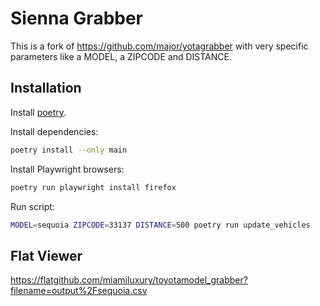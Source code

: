 # Sienna Grabber

This is a fork of https://github.com/major/yotagrabber with very specific
parameters like a MODEL, a ZIPCODE and DISTANCE.

## Installation

Install [poetry](https://python-poetry.org/docs/).

Install dependencies:

```bash
poetry install --only main
```

Install Playwright browsers:

```bash
poetry run playwright install firefox
```

Run script:

```bash
MODEL=sequoia ZIPCODE=33137 DISTANCE=500 poetry run update_vehicles
```

## Flat Viewer

https://flatgithub.com/miamiluxury/toyotamodel_grabber?filename=output%2Fsequoia.csv
